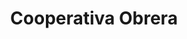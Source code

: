 ---
title: "Cooperativa Obrera"
url: /cipolletti/cooperativa-obrera-avenida-mengelle/
shop: Supermarkt
---